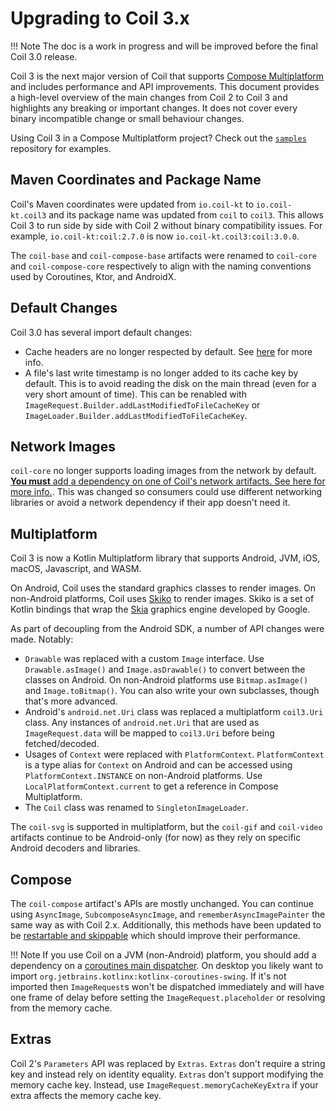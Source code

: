 # Upgrading to Coil 3.x

!!! Note
    The doc is a work in progress and will be improved before the final Coil 3.0 release.

Coil 3 is the next major version of Coil that supports [Compose Multiplatform](https://www.jetbrains.com/lp/compose-multiplatform/) and includes performance and API improvements. This document provides a high-level overview of the main changes from Coil 2 to Coil 3 and highlights any breaking or important changes. It does not cover every binary incompatible change or small behaviour changes.

Using Coil 3 in a Compose Multiplatform project? Check out the [`samples`](https://github.com/coil-kt/coil/tree/3.x/samples/compose) repository for examples.

## Maven Coordinates and Package Name

Coil's Maven coordinates were updated from `io.coil-kt` to `io.coil-kt.coil3` and its package name was updated from `coil` to `coil3`. This allows Coil 3 to run side by side with Coil 2 without binary compatibility issues. For example, `io.coil-kt:coil:2.7.0` is now `io.coil-kt.coil3:coil:3.0.0`.

The `coil-base` and `coil-compose-base` artifacts were renamed to `coil-core` and `coil-compose-core` respectively to align with the naming conventions used by Coroutines, Ktor, and AndroidX.

## Default Changes

Coil 3.0 has several import default changes:

- Cache headers are no longer respected by default. See [here](network.md) for more info.
- A file's last write timestamp is no longer added to its cache key by default. This is to avoid reading the disk on the main thread (even for a very short amount of time). This can be renabled with `ImageRequest.Builder.addLastModifiedToFileCacheKey` or `ImageLoader.Builder.addLastModifiedToFileCacheKey`.

## Network Images

`coil-core` no longer supports loading images from the network by default. [**You must** add a dependency on one of Coil's network artifacts. See here for more info.](network.md). This was changed so consumers could use different networking libraries or avoid a network dependency if their app doesn't need it. 

## Multiplatform

Coil 3 is now a Kotlin Multiplatform library that supports Android, JVM, iOS, macOS, Javascript, and WASM.

On Android, Coil uses the standard graphics classes to render images. On non-Android platforms, Coil uses [Skiko](https://github.com/JetBrains/skiko) to render images. Skiko is a set of Kotlin bindings that wrap the [Skia](https://github.com/google/skia) graphics engine developed by Google.

As part of decoupling from the Android SDK, a number of API changes were made. Notably:

- `Drawable` was replaced with a custom `Image` interface. Use `Drawable.asImage()` and `Image.asDrawable()` to convert between the classes on Android. On non-Android platforms use `Bitmap.asImage()` and `Image.toBitmap()`. You can also write your own subclasses, though that's more advanced.
- Android's `android.net.Uri` class was replaced a multiplatform `coil3.Uri` class. Any instances of `android.net.Uri` that are used as `ImageRequest.data` will be mapped to `coil3.Uri` before being fetched/decoded.
- Usages of `Context` were replaced with `PlatformContext`. `PlatformContext` is a type alias for `Context` on Android and can be accessed using `PlatformContext.INSTANCE` on non-Android platforms. Use `LocalPlatformContext.current` to get a reference in Compose Multiplatform.
- The `Coil` class was renamed to `SingletonImageLoader`.

The `coil-svg` is supported in multiplatform, but the `coil-gif` and `coil-video` artifacts continue to be Android-only (for now) as they rely on specific Android decoders and libraries.

## Compose

The `coil-compose` artifact's APIs are mostly unchanged. You can continue using `AsyncImage`, `SubcomposeAsyncImage`, and `rememberAsyncImagePainter` the same way as with Coil 2.x. Additionally, this methods have been updated to be [restartable and skippable](https://developer.android.com/jetpack/compose/performance/stability) which should improve their performance.

!!! Note
    If you use Coil on a JVM (non-Android) platform, you should add a dependency on a [coroutines main dispatcher](https://kotlinlang.org/api/kotlinx.coroutines/kotlinx-coroutines-core/kotlinx.coroutines/-dispatchers/-main.html). On desktop you likely want to import `org.jetbrains.kotlinx:kotlinx-coroutines-swing`. If it's not imported then `ImageRequest`s won't be dispatched immediately and will have one frame of delay before setting the `ImageRequest.placeholder` or resolving from the memory cache.

## Extras

Coil 2's `Parameters` API was replaced by `Extras`. `Extras` don't require a string key and instead rely on identity equality. `Extras` don't support modifying the memory cache key. Instead, use `ImageRequest.memoryCacheKeyExtra` if your extra affects the memory cache key.
